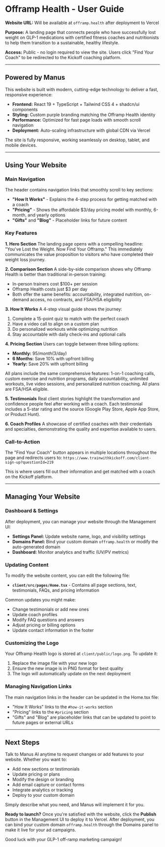 # Offramp Health - User Guide

**Website URL:** Will be available at `offramp.health` after deployment to Vercel

**Purpose:** A landing page that connects people who have successfully lost weight on GLP-1 medications with certified fitness coaches and nutritionists to help them transition to a sustainable, healthy lifestyle.

**Access:** Public - no login required to view the site. Users click "Find Your Coach" to be redirected to the Kickoff coaching platform.

---

## Powered by Manus

This website is built with modern, cutting-edge technology to deliver a fast, responsive experience:

- **Frontend:** React 19 + TypeScript + Tailwind CSS 4 + shadcn/ui components
- **Styling:** Custom purple branding matching the Offramp Health identity
- **Performance:** Optimized for fast page loads with smooth scroll navigation
- **Deployment:** Auto-scaling infrastructure with global CDN via Vercel

The site is fully responsive, working seamlessly on desktop, tablet, and mobile devices.

---

## Using Your Website

### Main Navigation

The header contains navigation links that smoothly scroll to key sections:

- **"How It Works"** - Explains the 4-step process for getting matched with a coach
- **"Pricing"** - Shows the affordable $3/day pricing model with monthly, 6-month, and yearly options
- **"Gifts"** and **"Blog"** - Placeholder links for future content

### Key Features

**1. Hero Section**
The landing page opens with a compelling headline: "You've Lost the Weight. Now Find Your Offramp." This immediately communicates the value proposition to visitors who have completed their weight loss journey.

**2. Comparison Section**
A side-by-side comparison shows why Offramp Health is better than traditional in-person training:
- In-person trainers cost $100+ per session
- Offramp Health costs just $3 per day
- Both offer the same benefits: accountability, integrated nutrition, on-demand access, no contracts, and FSA/HSA eligibility

**3. How It Works**
A 4-step visual guide shows the journey:
1. Complete a 15-point quiz to match with the perfect coach
2. Have a video call to align on a custom plan
3. Do personalized workouts while optimizing nutrition
4. Stay accountable with daily check-ins and optional calls

**4. Pricing Section**
Users can toggle between three billing options:
- **Monthly:** $95/month ($3/day)
- **6 Months:** Save 10% with upfront billing
- **Yearly:** Save 20% with upfront billing

All plans include the same comprehensive features: 1-on-1 coaching calls, custom exercise and nutrition programs, daily accountability, unlimited workouts, live video sessions, and personalized nutrition coaching. All plans are FSA/HSA eligible.

**5. Testimonials**
Real client stories highlight the transformation and confidence people feel after working with a coach. Each testimonial includes a 5-star rating and the source (Google Play Store, Apple App Store, or Product Hunt).

**6. Coach Profiles**
A showcase of certified coaches with their credentials and specialties, demonstrating the quality and expertise available to users.

### Call-to-Action

The "Find Your Coach" button appears in multiple locations throughout the page and redirects users to: `https://www.trainwithkickoff.com/client-sign-up?questionId=219`

This is where users fill out their information and get matched with a coach on the Kickoff platform.

---

## Managing Your Website

### Dashboard & Settings

After deployment, you can manage your website through the Management UI:

- **Settings Panel:** Update website name, logo, and visibility settings
- **Domains Panel:** Bind your custom domain `offramp.health` or modify the auto-generated domain
- **Dashboard:** Monitor analytics and traffic (UV/PV metrics)

### Updating Content

To modify the website content, you can edit the following file:

- **`client/src/pages/Home.tsx`** - Contains all page sections, text, testimonials, FAQs, and pricing information

Common updates you might make:
- Change testimonials or add new ones
- Update coach profiles
- Modify FAQ questions and answers
- Adjust pricing or billing options
- Update contact information in the footer

### Customizing the Logo

Your Offramp Health logo is stored at `client/public/logo.png`. To update it:

1. Replace the image file with your new logo
2. Ensure the new image is in PNG format for best quality
3. The logo will automatically update on the next deployment

### Managing Navigation Links

The main navigation links in the header can be updated in the Home.tsx file:
- "How It Works" links to the `#how-it-works` section
- "Pricing" links to the `#pricing` section
- "Gifts" and "Blog" are placeholder links that can be updated to point to future pages or external URLs

---

## Next Steps

Talk to Manus AI anytime to request changes or add features to your website. Whether you want to:

- Add new sections or testimonials
- Update pricing or plans
- Modify the design or branding
- Add email capture or contact forms
- Integrate analytics or tracking
- Deploy to your custom domain

Simply describe what you need, and Manus will implement it for you.

**Ready to launch?** Once you're satisfied with the website, click the **Publish** button in the Management UI to deploy it to Vercel. After deployment, you can bind your custom domain `offramp.health` through the Domains panel to make it live for your ad campaigns.

Good luck with your GLP-1 off-ramp marketing campaign!

